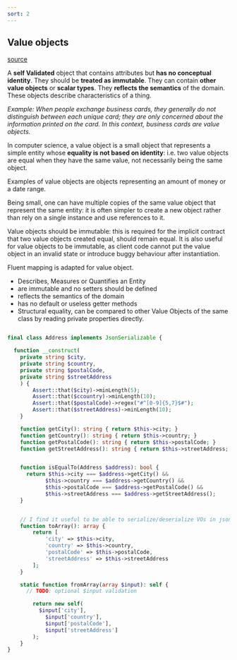 ```yaml
---
sort: 2
---
```


## Value objects

[source](https://en.wikipedia.org/wiki/Domain-driven_design)

A **self Validated** object that contains attributes but **has no conceptual identity**. They should be **treated as immutable**.
They can contain **other value objects** or **scalar types**. They **reflects the semantics** of the domain. These objects describe characteristics of a thing.

*Example: When people exchange business cards, they generally do not distinguish between each unique card; they are only concerned about the information printed on the card. In this context, business cards are value objects.*

In computer science, a value object is a small object that represents a simple entity whose **equality is not based on identity**: i.e. two value objects are equal when they have the same value, not necessarily being the same object.

Examples of value objects are objects representing an amount of money or a date range.

Being small, one can have multiple copies of the same value object that represent the same entity: it is often simpler to create a new object rather than rely on a single instance and use references to it.

Value objects should be immutable: this is required for the implicit contract that two value objects created equal, should remain equal. It is also useful for value objects to be immutable, as client code cannot put the value object in an invalid state or introduce buggy behaviour after instantiation.

Fluent mapping is adapted for value object.

- Describes, Measures or Quantifies an Entity
- are immutable and no setters should be defined
- reflects the semantics of the domain
- has no default or useless getter methods
- Structural equality, can be compared to other Value Objects of the same class by reading private properties directly.

```php

final class Address implements JsonSerializable {

  function __construct(
    private string $city, 
    private string $country, 
    private string $postalCode, 
    private string $streetAddress
    ) {
        Assert::that($city)->minLength(5);
        Assert::that($ccountry)->minLength(10);
        Assert::that($postalCode)->regex("#^[0-9]{5,7}$#");
        Assert::that($streetAddress)->minLength(10);
    }

    function getCity(): string { return $this->city; }
    function getCountry(): string { return $this->country; }
    function getPostalCode(): string { return $this->postalCode; }
    function getStreetAddress(): string { return $this->streetAddress; }


    function isEqualTo(Address $address): bool {
      return $this->city === $address->getCity() &&
            $this->country === $address->getCountry() &&
            $this->postalCode === $address->getPostalCode() &&
            $this->streetAddress === $address->getStreetAddress();
    }


    // I find it useful to be able to serialize/deserialize VOs in json representation (see interface JsonSerializable)
    function toArray(): array {
        return [
            'city' => $this->city,
            'country' => $this->country,
            'postalCode' => $this->postalCode,
            'streetAddress' => $this->streetAddress
        ];
    }

    static function fromArray(array $input): self {
      // TODO: optional $input validation

        return new self(
          $input['city'],
            $input['country'],
            $input['postalCode'],
            $input['streetAddress']
        );
    }
}
```

